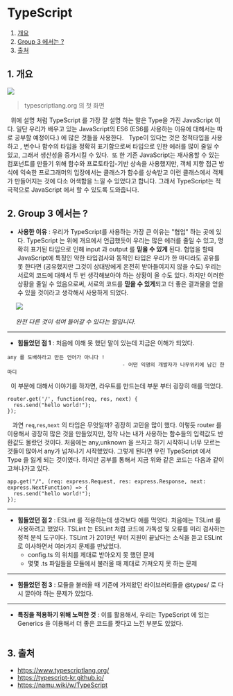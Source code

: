 # TypeScript

1. [개요](#1-개요)
2. [Group 3 에서는 ?](#2-Group-3-에서는-)
3. [출처](#3-출처)

## 1. 개요

![](https://i.imgur.com/2MdkSB9.jpg)

> typescriptlang.org 의 첫 화면

&nbsp; 위에 설명 처럼 TypeScript 를 가장 잘 설명 하는 말은 Type을 가진 JavaScript 이다. 일단 우리가 배우고 있는 JavaScript의 ES6 (ES6를 사용하는 이유에 대해서는 따로 공부할 예정이다.) 에 많은 것들을 사용한다.
&nbsp; Type이 있다는 것은 정적타입을 사용하고 , 변수나 함수의 타입을 정확히 표기함으로써 타입으로 인한 에러를 많이 줄일 수 있고, 그래서 생산성을 증가시킬 수 있다.
&nbsp;또 한 기존 JavaScript는 재사용할 수 있는 컴포넌트를 만들기 위해 함수와 프로토타입-기반 상속을 사용했지만, 객체 지향 접근 방식에 익숙한 프로그래머의 입장에서는 클래스가 함수를 상속받고 이런 클래스에서 객체가 만들어지는 것에 다소 어색함을 느낄 수 있었다고 합니다. 그래서 TypeScript는 적극적으로 JavaScript 에서 할 수 있도록 도와줍니다.

## 2. Group 3 에서는 ?

- **사용한 이유** : 우리가 TypeScript를 사용하는 가장 큰 이유는 "협업" 하는 곳에 있다. TypeScript 는 위에 개요에서 언급했듯이 우리는 많은 에러를 줄일 수 있고, 명확히 표기된 타입으로 인해 input 과 output 를 **믿을 수 있게** 된다. 협업을 할때 JavaScript에 특징인 약한 타입검사와 동적인 타입은 우리가 한 마디라도 공유를 못 한다면 (공유했지만 그것이 상대방에게 온전히 받아들여지지 않을 수도) 우리는 서로의 코드에 대해서 두 번 생각해보아야 하는 상황이 올 수도 있다. 하지만 이러한 상황을 줄일 수 있음으로써, 서로의 코드를 **믿을 수 있게**되고 더 좋은 결과물을 얻을 수 있을 것이라고 생각해서 사용하게 되었다.

&nbsp;&nbsp;&nbsp;&nbsp;&nbsp;![](https://i.imgur.com/gYTCoxa.jpg)

&nbsp;&nbsp;&nbsp;&nbsp;&nbsp;_완전 다른 것이 섞여 들어갈 수 있다는 말입니다._
<br>

---

- **힘들었던 점 1** : 처음에 이해 못 했던 말이 있는데 지금은 이해가 되었다.

```
any 를 도배하라고 만든 언어가 아니다 !
                                     - 어떤 익명의 개발자가 나무위키에 남긴 한 마디
```

&nbsp;&nbsp;이 부분에 대해서 이야기를 하자면, 라우트를 만드는데 부분 부터 굉장히 애를 먹었다.

```javascript=
router.get('/', function(req, res, next) {
  res.send("hello world!");
});
```

&nbsp;&nbsp; 과연 `req`,`res`,`next` 의 타입은 무엇일까? 굉장히 고민을 많이 했다. 이렇듯 router 를 이용해서 굉장히 많은 것을 만들었지만, 정작 나는 내가 사용하는 함수들의 입력값도 반환값도 몰랐던 것이다. 처음에는 any,unknown 을 쓰자고 하기 시작하니 너무 모르는 것들이 많아서 any가 넘쳐나기 시작했었다. 그렇게 된다면 우린 TypeScript 에서 Type 을 잃게 되는 것이였다. 하지만 공부를 통해서 지금 위와 같은 코드는 다음과 같이 고쳐나가고 있다.

```typescript=
app.get("/", (req: express.Request, res: express.Response, next: express.NextFunction) => {
  res.send("hello world!");
});
```

---

- **힘들었던 점 2** : ESLint 를 적용하는데 생각보다 애를 먹엇다. 처음에는 TSLint 를 사용하려고 했었다. TSLint 는 ESLint 처럼 코드에 가독성 및 오류를 미리 검사하는 정적 분석 도구이다. TSLint 가 2019년 부터 지원이 끝났다는 소식을 듣고 ESLint 로 이사하면서 여러가지 문제를 만났었다.
  - config.ts 의 위치를 제대로 받아오지 못 했던 문제
  - 몇몇 .ts 파일들을 모듈에서 불러올 때 제대로 가져오지 못 하는 문제

---

- **힘들었던 점 3** : 모듈을 불러올 때 기존에 가져왔던 라이브러리들을 @types/ 로 다시 깔아야 하는 문제가 있었다.

---

- **특징을 적용하기 위해 노력한 것** : 이를 활용해서, 우리는 TypeScript 에 있는 Generics 을 이용해서 더 좋은 코드를 짯다고 느낀 부분도 있었다.

```typescript=

```

## 3. 출처

- https://www.typescriptlang.org/
- https://typescript-kr.github.io/
- https://namu.wiki/w/TypeScript
